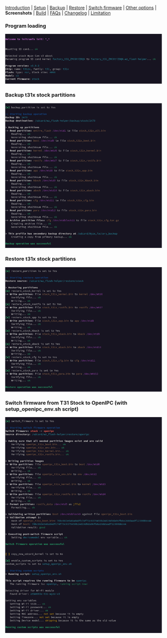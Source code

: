[Introduction](README.md) | [Setup](README_setup.md) | [Backup](README_backup.md) | [Restore](README_restore.md) | [Switch firmware](README_switch_firmware.md) | [Other options](README_other_options.md) | **Screenshots** | [Build](README_build.md) | [FAQs](README_FAQs.md) | [Changelog](Changelog.md) | [Limitation](Limitation.md)

### Program loading

![Alt text](https://raw.githubusercontent.com/archandanime/wz_flash-helper/main/images/sc_loading.png)

### Backup t31x stock partitions

![Alt text](https://raw.githubusercontent.com/archandanime/wz_flash-helper/main/images/sc_backup.png)

### Restore t31x stock partitions

![Alt text](https://raw.githubusercontent.com/archandanime/wz_flash-helper/main/images/sc_restore.png)

### Switch firmware from T31 Stock to OpenIPC (with setup_openipc_env.sh script)

![Alt text](https://raw.githubusercontent.com/archandanime/wz_flash-helper/main/images/sc_switch_firmware.png)
